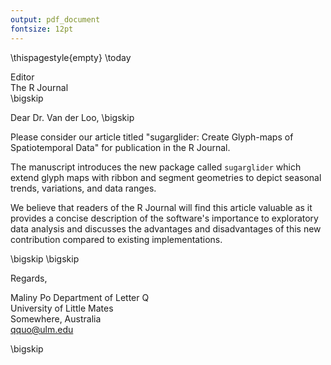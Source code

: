 ```yaml
---
output: pdf_document
fontsize: 12pt
---
```


\thispagestyle{empty}
\today

Editor   
The R Journal  
\bigskip

Dear Dr. Van der Loo,
\bigskip

Please consider our article titled "sugarglider: Create Glyph-maps of Spatiotemporal Data" for publication in the R Journal.

The manuscript introduces the new package called `sugarglider` which extend glyph maps with ribbon and segment geometries to depict seasonal trends, variations, and data ranges.

We believe that readers of the R Journal will find this article valuable as it provides a concise description of the software's importance to exploratory data analysis and discusses the advantages and disadvantages of this new contribution compared to existing implementations.

\bigskip
\bigskip

Regards,
    
    
    
    
Maliny Po 
Department of Letter Q  
University of Little Mates  
Somewhere, Australia  
qquo@ulm.edu

\bigskip

